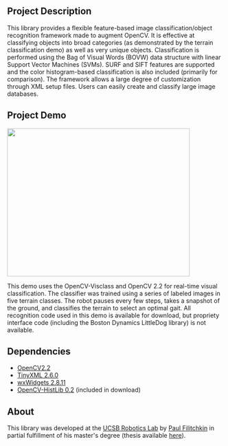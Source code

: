 ## Project Description ##
This library provides a flexible feature-based image classification/object recognition framework made to augment OpenCV.  It is effective at classifying objects into broad categories (as demonstrated by the terrain classification demo) as well as very unique objects.  Classification is performed using the Bag of Visual Words (BOVW) data structure with linear Support Vector Machines (SVMs).  SURF and SIFT features are supported and the color histogram-based classification is also included (primarily for comparison).  The framework allows a large degree of customization through XML setup files.  Users can easily create and classify large image databases.

## Project Demo ##
<a href='http://www.youtube.com/watch?feature=player_embedded&v=jm7caqbBTkg' target='_blank'><img src='http://img.youtube.com/vi/jm7caqbBTkg/0.jpg' width='425' height=344 /></a>

This demo uses the OpenCV-Visclass and OpenCV 2.2 for real-time visual classification.  The classifier was trained using a series of labeled images in five terrain classes.  The robot pauses every few steps, takes a snapshot of the ground, and classifies the terrain to select an optimal gait.  All recognition code used in this demo is available for download, but propriety interface code (including the Boston Dynamics LittleDog library) is not available.

## Dependencies ##
  * [OpenCV2.2](http://opencv.willowgarage.com/)
  * [TinyXML 2.6.0](http://www.sourceforge.net/projects/tinyxml)
  * [wxWidgets 2.8.11](http://www.wxwidgets.org/)
  * [OpenCV-HistLib 0.2](http://code.google.com/p/opencv-histlib/) (included in download)

## About ##
This library was developed at the [UCSB Robotics Lab](http://robotics.ece.ucsb.edu) by [Paul Filitchkin](http://www.paulsf.com/) in partial fulfillment of his master's degree (thesis available [here](http://code.google.com/p/opencv-visclass/downloads/detail?name=TerrainClassificationThesis.pdf)).